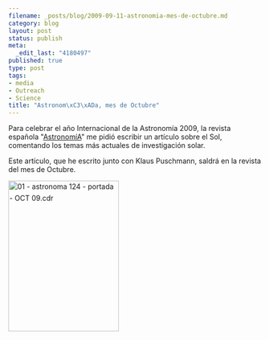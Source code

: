 ```yaml
--- 
filename: _posts/blog/2009-09-11-astronomia-mes-de-octubre.md
category: blog
layout: post
status: publish
meta: 
  _edit_last: "4180497"
published: true
type: post
tags: 
- media
- Outreach
- Science
title: "Astronom\xC3\xADa, mes de Octubre"
---
```

Para celebrar el año Internacional de la Astronomía 2009, la revista española "<a href="https://www.astronomia-e.com/index.php?option=com_frontpage&amp;Itemid=1">AstronomíA</a>" me pidió escribir un artículo sobre el Sol, comentando los temas más actuales de investigación solar.

Este artículo, que he escrito junto con Klaus Puschmann, saldrá en la revista del mes de Octubre.

<img class="aligncenter size-medium wp-image-636" title="01 - astronoma 124 - portada - OCT 09.cdr" src="https://nasonurb.files.wordpress.com/2009/09/01-astronomia-124-portada-oct-09-1c2aa-copia.jpg?w=220" alt="01 - astronoma 124 - portada - OCT 09.cdr" width="220" height="300" />
